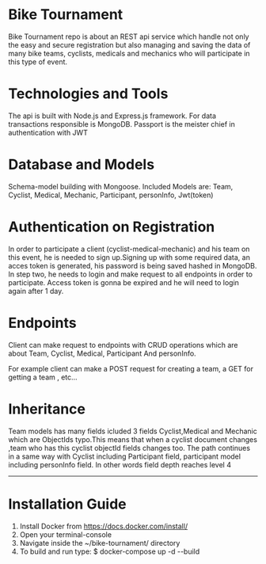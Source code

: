 # Bike Tournament

Bike Tournament repo is about an REST api service which handle not only the easy and secure registration but also managing and saving the data of many bike teams, cyclists, medicals and mechanics who will participate in this type of event.

# Technologies and Tools

The api is built with Node.js and Express.js framework. For data transactions responsible is MongoDB. Passport is the meister chief in authentication with JWT

# Database and Models
Schema-model building with Mongoose. 
Included Models are: Team, Cyclist, Medical, Mechanic, Participant, personInfo, Jwt(token)

# Authentication on Registration

In order to participate a client (cyclist-medical-mechanic) and his team on this event, he is needed to sign up.Signing up with some required data, an
acces token is generated, his password is being saved hashed in MongoDB. In step two, he needs to login and make request to all endpoints in order to participate.
Access token is gonna be expired and he will need to login again after 1 day.

# Endpoints

Client can make request to endpoints with CRUD operations which are about Team, Cyclist, Medical, Participant And personInfo.

For example client can make a POST request for creating a team, a GET for getting a team , etc...

# Inheritance

Team models has many fields icluded 3 fields Cyclist,Medical and Mechanic which are ObjectIds typo.This means that when a cyclist document changes ,team who has this cyclist objectId fields changes too.
The path continues in a same way with Cyclist including Participant field, participant model including personInfo field. In other words field depth reaches level 4

------------------------------------------------------------------------------------------------------------------------------

# Installation Guide

1. Install Docker from https://docs.docker.com/install/
2. Open your terminal-console
3. Navigate inside the ~/bike-tournament/ directory
4. To build and run type: $ docker-compose up -d --build
